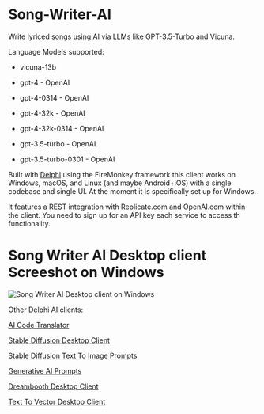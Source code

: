 # Song-Writer-AI
Write lyriced songs using AI via LLMs like GPT-3.5-Turbo and Vicuna.

Language Models supported:

* vicuna-13b

* gpt-4 - OpenAI
* gpt-4-0314 - OpenAI
* gpt-4-32k - OpenAI
* gpt-4-32k-0314 - OpenAI
* gpt-3.5-turbo - OpenAI
* gpt-3.5-turbo-0301 - OpenAI

Built with [Delphi](https://www.embarcadero.com/products/delphi/) using the FireMonkey framework this client works on Windows, macOS, and Linux (and maybe Android+iOS) with a single codebase and single UI. At the moment it is specifically set up for Windows.

It features a REST integration with Replicate.com and OpenAI.com within the client. You need to sign up for an API key each service to access th functionality.

# Song Writer AI Desktop client Screeshot on Windows
![Song Writer AI Desktop client on Windows](/screenshot.jpg)

Other Delphi AI clients:

[AI Code Translator](https://github.com/FMXExpress/AI-Code-Translator)

[Stable Diffusion Desktop Client](https://github.com/FMXExpress/Stable-Diffusion-Desktop-Client)

[Stable Diffusion Text To Image Prompts](https://github.com/FMXExpress/Stable-Diffusion-Text-To-Image-Prompts)

[Generative AI Prompts](https://github.com/FMXExpress/Generative-AI-Prompts)

[Dreambooth Desktop Client](https://github.com/FMXExpress/DreamBooth-Desktop-Client)

[Text To Vector Desktop Client](https://github.com/FMXExpress/Text-To-Vector-Desktop-Client)
